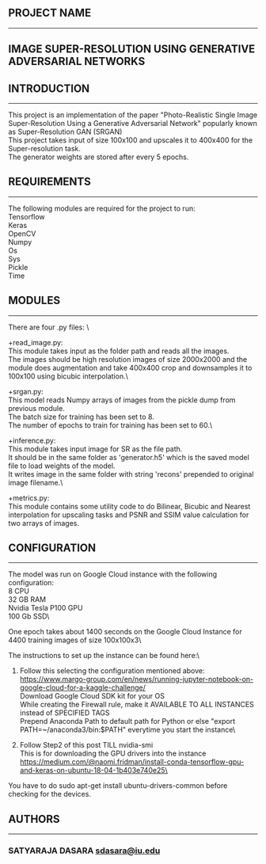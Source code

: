 ## PROJECT NAME
--------------
## IMAGE SUPER-RESOLUTION USING GENERATIVE ADVERSARIAL NETWORKS

## INTRODUCTION
--------------
This project is an implementation of the paper "Photo-Realistic Single Image Super-Resolution Using a Generative Adversarial Network" popularly known as Super-Resolution GAN (SRGAN) \
This project takes input of size 100x100 and upscales it to 400x400 for the Super-resolution task. \
The generator weights are stored after every 5 epochs. 

## REQUIREMENTS
--------------
The following modules are required for the project to run: \
Tensorflow \
Keras \
OpenCV \
Numpy \
Os \
Sys \
Pickle \
Time 

## MODULES
---------
There are four .py files: \

+read_image.py: \
This module takes input as the folder path and reads all the images. \
The images should be high resolution images of size 2000x2000 and the module does augmentation and take 400x400 crop and downsamples it to 100x100 using bicubic interpolation.\

+srgan.py:\
This model reads Numpy arrays of images from the pickle dump from previous module.\
The batch size for training has been set to 8.\
The number of epochs to train for training has been set to 60.\

+inference.py:\
This module takes input image for SR as the file path. \
It should be in the same folder as 'generator.h5' which is the saved model file to load weights of the model.\
It writes image in the same folder with string 'recons' prepended to original image filename.\

+metrics.py:\
This module contains some utility code to do Bilinear, Bicubic and Nearest interpolation for upscaling tasks and PSNR and SSIM value calculation for two arrays of images.

## CONFIGURATION 
---------------
The model was run on Google Cloud instance with the following configuration:\
8 CPU\
32 GB RAM\
Nvidia Tesla P100 GPU\
100 Gb SSD\

One epoch takes about 1400 seconds on the Google Cloud Instance for 4400 training images of size 100x100x3\

The instructions to set up the instance can be found here:\

1. Follow this selecting the configuration mentioned above:\
https://www.margo-group.com/en/news/running-jupyter-notebook-on-google-cloud-for-a-kaggle-challenge/ \
Download Google Cloud SDK kit for your OS\
While creating the Firewall rule, make it AVAILABLE TO ALL INSTANCES instead of SPECIFIED TAGS\
Prepend Anaconda Path to default path for Python or else "export PATH=~/anaconda3/bin:$PATH" everytime you start the instance\

2. Follow Step2 of this post TILL nvidia-smi\
This is for downloading the GPU drivers into the instance\
https://medium.com/@naomi.fridman/install-conda-tensorflow-gpu-and-keras-on-ubuntu-18-04-1b403e740e25\

You have to do sudo apt-get install ubuntu-drivers-common before checking for the devices.

## AUTHORS
---------
### SATYARAJA DASARA          sdasara@iu.edu


